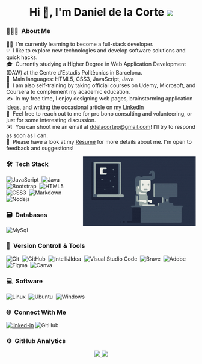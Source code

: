 <h1 align="center">Hi 👋, I'm Daniel de la Corte <img height="40" src="https://emoji.gg/assets/emoji/7333-parrotdance.gif"></h1>

### 👨🏻‍💻 &nbsp;About Me

👨‍💻 &nbsp;I’m currently learning to become a full-stack developer. <br>
💡 &nbsp;I like to explore new technologies and develop software solutions and quick hacks.<br>
🎓 &nbsp;Currently studying a Higher Degree in Web Application Development (DAW) at the Centre d’Estudis Politècnics in Barcelona.<br>
🌟 &nbsp;Main languages: HTML5, CSS3, JavaScript, Java<br>
🌱 &nbsp;I am also self-training by taking official courses on Udemy, Microsoft, and Coursera to complement my academic education.<br>
✍️ &nbsp;In my free time, I enjoy designing web pages, brainstorming application ideas, and writing the occasional article on my [LinkedIn](https://www.linkedin.com/in/danieldelacorte)<br>
💬 &nbsp;Feel free to reach out to me for pro bono consulting and volunteering, or just for some interesting discussion.<br>
✉️ &nbsp;You can shoot me an email at ddelacortep@gmail.com! I’ll try to respond as soon as I can.<br>
📄 &nbsp;Please have a look at my [Résumé](https://drive.google.com/file/d/19IDpNOwZHN-RAJJW5p-Y4DlBdECbkIYO/view?usp=drive_link) for more details about me. I'm open to feedback and suggestions!


<img alt="Night Coding" src="https://raw.githubusercontent.com/AVS1508/AVS1508/master/assets/Night-Coding.gif" align="right"/>

### 🛠 &nbsp;Tech Stack
![JavaScript](https://img.shields.io/badge/javascript-%23323330.svg?style=for-the-badge&logo=javascript&logoColor=%23F7DF1E)&nbsp;
![Java](https://img.shields.io/badge/java-%23ED8B00.svg?style=for-the-badge&logo=java&logoColor=white)&nbsp;
![Bootstrap](https://img.shields.io/badge/bootstrap-%23563D7C.svg?style=for-the-badge&logo=bootstrap&logoColor=white)&nbsp;
![HTML5](https://img.shields.io/badge/html5-%23E34F26.svg?style=for-the-badge&logo=html5&logoColor=white)&nbsp;
![CSS3](https://img.shields.io/badge/css3-%231572B6.svg?style=for-the-badge&logo=css3&logoColor=white)&nbsp;
![Markdown](https://img.shields.io/badge/markdown-%23000000.svg?style=for-the-badge&logo=markdown&logoColor=white)&nbsp;
![Nodejs](https://img.shields.io/badge/node.js-%2343853D.svg?style=for-the-badge&logo=node-dot-js&logoColor=white)&nbsp;

### 🗃 &nbsp;Databases

![MySql](https://img.shields.io/badge/MySQL-00000F?style=for-the-badge&logo=mysql&logoColor=white)&nbsp;

### 🧰 &nbsp;Version Controll & Tools 

![Git](https://img.shields.io/badge/git-%23F05033.svg?style=for-the-badge&logo=git&logoColor=white)&nbsp;
![GitHub](https://img.shields.io/badge/github-%23121011.svg?style=for-the-badge&logo=github&logoColor=white)&nbsp;
![IntelliJIdea](https://img.shields.io/badge/IntelliJ_IDEA-000000.svg?style=for-the-badge&logo=intellij-idea&logoColor=white)&nbsp;
![Visual Studio Code](https://img.shields.io/badge/Visual%20Studio%20Code-0078d7.svg?style=for-the-badge&logo=visual-studio-code&logoColor=white)&nbsp;
![Brave](https://img.shields.io/badge/Brave-FB542B?style=for-the-badge&logo=Brave&logoColor=white)&nbsp;
![Adobe](https://img.shields.io/badge/adobe-%23FF0000.svg?style=for-the-badge&logo=adobe&logoColor=white)&nbsp;
![Figma](https://img.shields.io/badge/figma-%23F24E1E.svg?style=for-the-badge&logo=figma&logoColor=white)&nbsp;
![Canva](https://img.shields.io/badge/Canva-%2300C4CC.svg?style=for-the-badge&logo=Canva&logoColor=white)&nbsp;


### 💻 &nbsp;Software 

![Linux](https://img.shields.io/badge/Linux-FCC624?style=for-the-badge&logo=linux&logoColor=black)&nbsp;
![Ubuntu](https://img.shields.io/badge/Ubuntu-orange?style=for-the-badge&logo=ubuntu&logoColor=blue&cacheSeconds=360)&nbsp;
![Windows](https://img.shields.io/badge/Windows-blue?style=for-the-badge&logo=microsoft&logoColor=blue&cacheSeconds=360)&nbsp;

### 🌐 &nbsp;Connect With Me

[<img align="top" alt="linked-in" src="https://img.shields.io/badge/linkedin-%230077B5.svg?&style=for-the-badge&logo=linkedin&logoColor=white" />](https://www.linkedin.com/in/danieldelacorte/) ![GitHub](https://img.shields.io/badge/GitHub-%2312100E.svg?&style=for-the-badge&logo=Github&logoColor=white)

### ⚙️ &nbsp;GitHub Analytics

<p align="center">
  <a href="https://github.com/ddelacortep/ddelacortep">
    <img height="180em" src="https://github-readme-stats-eight-theta.vercel.app/api?username=ddelacortep&show_icons=true&theme=algolia&include_all_commits=true&count_private=true"/>
  </a>
  <a href="https://github.com/ddelacortep/ddelacortep">
    <img height="180em" src="https://github-readme-stats-eight-theta.vercel.app/api/top-langs/?username=ddelacortep&layout=compact&langs_count=8&theme=algolia"/>
  </a>
</p>
